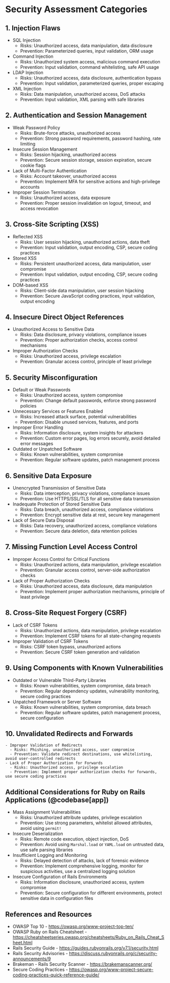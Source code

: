 # Security Assessment Categories

## 1. Injection Flaws
   - SQL Injection
     - Risks: Unauthorized access, data manipulation, data disclosure
     - Prevention: Parameterized queries, input validation, ORM usage
   - Command Injection
     - Risks: Unauthorized system access, malicious command execution
     - Prevention: Input validation, command whitelisting, safe API usage
   - LDAP Injection
     - Risks: Unauthorized access, data disclosure, authentication bypass
     - Prevention: Input validation, parameterized queries, proper escaping
   - XML Injection
     - Risks: Data manipulation, unauthorized access, DoS attacks
     - Prevention: Input validation, XML parsing with safe libraries

## 2. Authentication and Session Management
   - Weak Password Policy
     - Risks: Brute-force attacks, unauthorized access
     - Prevention: Strong password requirements, password hashing, rate limiting
   - Insecure Session Management
     - Risks: Session hijacking, unauthorized access
     - Prevention: Secure session storage, session expiration, secure cookie flags
   - Lack of Multi-Factor Authentication
     - Risks: Account takeover, unauthorized access
     - Prevention: Implement MFA for sensitive actions and high-privilege accounts
   - Improper Session Termination
     - Risks: Unauthorized access, data exposure
     - Prevention: Proper session invalidation on logout, timeout, and access revocation

## 3. Cross-Site Scripting (XSS)
   - Reflected XSS
     - Risks: User session hijacking, unauthorized actions, data theft
     - Prevention: Input validation, output encoding, CSP, secure coding practices
   - Stored XSS
     - Risks: Persistent unauthorized access, data manipulation, user compromise
     - Prevention: Input validation, output encoding, CSP, secure coding practices
   - DOM-based XSS
     - Risks: Client-side data manipulation, user session hijacking
     - Prevention: Secure JavaScript coding practices, input validation, output encoding

## 4. Insecure Direct Object References
   - Unauthorized Access to Sensitive Data
     - Risks: Data disclosure, privacy violations, compliance issues
     - Prevention: Proper authorization checks, access control mechanisms
   - Improper Authorization Checks
     - Risks: Unauthorized access, privilege escalation
     - Prevention: Granular access control, principle of least privilege

## 5. Security Misconfiguration
   - Default or Weak Passwords
     - Risks: Unauthorized access, system compromise
     - Prevention: Change default passwords, enforce strong password policies
   - Unnecessary Services or Features Enabled
     - Risks: Increased attack surface, potential vulnerabilities
     - Prevention: Disable unused services, features, and ports
   - Improper Error Handling
     - Risks: Information disclosure, system insights for attackers
     - Prevention: Custom error pages, log errors securely, avoid detailed error messages
   - Outdated or Unpatched Software
     - Risks: Known vulnerabilities, system compromise
     - Prevention: Regular software updates, patch management process

## 6. Sensitive Data Exposure
   - Unencrypted Transmission of Sensitive Data
     - Risks: Data interception, privacy violations, compliance issues
     - Prevention: Use HTTPS/SSL/TLS for all sensitive data transmission
   - Inadequate Protection of Stored Sensitive Data
     - Risks: Data breach, unauthorized access, compliance violations
     - Prevention: Encrypt sensitive data at rest, secure key management
   - Lack of Secure Data Disposal
     - Risks: Data recovery, unauthorized access, compliance violations
     - Prevention: Secure data deletion, data retention policies

## 7. Missing Function Level Access Control
   - Improper Access Control for Critical Functions
     - Risks: Unauthorized actions, data manipulation, privilege escalation
     - Prevention: Granular access control, server-side authorization checks
   - Lack of Proper Authorization Checks
     - Risks: Unauthorized access, data disclosure, data manipulation
     - Prevention: Implement proper authorization mechanisms, principle of least privilege

## 8. Cross-Site Request Forgery (CSRF)
   - Lack of CSRF Tokens
     - Risks: Unauthorized actions, data manipulation, privilege escalation
     - Prevention: Implement CSRF tokens for all state-changing requests
   - Improper Validation of CSRF Tokens
     - Risks: CSRF token bypass, unauthorized actions
     - Prevention: Secure CSRF token generation and validation

## 9. Using Components with Known Vulnerabilities
   - Outdated or Vulnerable Third-Party Libraries
     - Risks: Known vulnerabilities, system compromise, data breach
     - Prevention: Regular dependency updates, vulnerability monitoring, secure coding practices
   - Unpatched Framework or Server Software
     - Risks: Known vulnerabilities, system compromise, data breach
     - Prevention: Regular software updates, patch management process, secure configuration

## 10. Unvalidated Redirects and Forwards
    - Improper Validation of Redirects
      - Risks: Phishing, unauthorized access, user compromise
      - Prevention: Validate redirect destinations, use whitelisting, avoid user-controlled redirects
    - Lack of Proper Authorization for Forwards
      - Risks: Unauthorized access, privilege escalation
      - Prevention: Implement proper authorization checks for forwards, use secure coding practices

## Additional Considerations for Ruby on Rails Applications (@codebase[app])
   - Mass Assignment Vulnerabilities
     - Risks: Unauthorized attribute updates, privilege escalation
     - Prevention: Use strong parameters, whitelist allowed attributes, avoid using `permit!`
   - Insecure Deserialization
     - Risks: Remote code execution, object injection, DoS
     - Prevention: Avoid using `Marshal.load` or `YAML.load` on untrusted data, use safe parsing libraries
   - Insufficient Logging and Monitoring
     - Risks: Delayed detection of attacks, lack of forensic evidence
     - Prevention: Implement comprehensive logging, monitor for suspicious activities, use a centralized logging solution
   - Insecure Configuration of Rails Environments
     - Risks: Information disclosure, unauthorized access, system compromise
     - Prevention: Secure configuration for different environments, protect sensitive data in configuration files

## References and Resources
   - OWASP Top 10 - https://owasp.org/www-project-top-ten/
   - OWASP Ruby on Rails Cheatsheet - https://cheatsheetseries.owasp.org/cheatsheets/Ruby_on_Rails_Cheat_Sheet.html
   - Rails Security Guide - https://guides.rubyonrails.org/v7.1/security.html
   - Rails Security Advisories - https://discuss.rubyonrails.org/c/security-announcements/9
   - Brakeman - Rails Security Scanner - https://brakemanscanner.org/
   - Secure Coding Practices - https://owasp.org/www-project-secure-coding-practices-quick-reference-guide/

